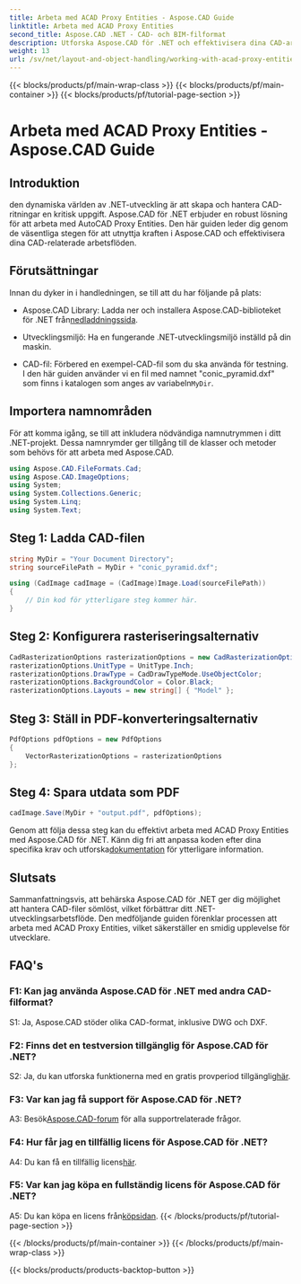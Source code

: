 ```yaml
---
title: Arbeta med ACAD Proxy Entities - Aspose.CAD Guide
linktitle: Arbeta med ACAD Proxy Entities
second_title: Aspose.CAD .NET - CAD- och BIM-filformat
description: Utforska Aspose.CAD för .NET och effektivisera dina CAD-arbetsflöden. Konvertera, redigera och hantera ACAD Proxy Entities utan ansträngning.
weight: 13
url: /sv/net/layout-and-object-handling/working-with-acad-proxy-entities/
---
```


{{< blocks/products/pf/main-wrap-class >}}
{{< blocks/products/pf/main-container >}}
{{< blocks/products/pf/tutorial-page-section >}}

# Arbeta med ACAD Proxy Entities - Aspose.CAD Guide

## Introduktion

den dynamiska världen av .NET-utveckling är att skapa och hantera CAD-ritningar en kritisk uppgift. Aspose.CAD för .NET erbjuder en robust lösning för att arbeta med AutoCAD Proxy Entities. Den här guiden leder dig genom de väsentliga stegen för att utnyttja kraften i Aspose.CAD och effektivisera dina CAD-relaterade arbetsflöden.

## Förutsättningar

Innan du dyker in i handledningen, se till att du har följande på plats:

-  Aspose.CAD Library: Ladda ner och installera Aspose.CAD-biblioteket för .NET från[nedladdningssida](https://releases.aspose.com/cad/net/).

- Utvecklingsmiljö: Ha en fungerande .NET-utvecklingsmiljö inställd på din maskin.

-  CAD-fil: Förbered en exempel-CAD-fil som du ska använda för testning. I den här guiden använder vi en fil med namnet "conic_pyramid.dxf" som finns i katalogen som anges av variabeln`MyDir`.

## Importera namnområden

För att komma igång, se till att inkludera nödvändiga namnutrymmen i ditt .NET-projekt. Dessa namnrymder ger tillgång till de klasser och metoder som behövs för att arbeta med Aspose.CAD.

```csharp
using Aspose.CAD.FileFormats.Cad;
using Aspose.CAD.ImageOptions;
using System;
using System.Collections.Generic;
using System.Linq;
using System.Text;
```

## Steg 1: Ladda CAD-filen

```csharp
string MyDir = "Your Document Directory";
string sourceFilePath = MyDir + "conic_pyramid.dxf";

using (CadImage cadImage = (CadImage)Image.Load(sourceFilePath))
{
    // Din kod för ytterligare steg kommer här.
}
```

## Steg 2: Konfigurera rasteriseringsalternativ

```csharp
CadRasterizationOptions rasterizationOptions = new CadRasterizationOptions();
rasterizationOptions.UnitType = UnitType.Inch;
rasterizationOptions.DrawType = CadDrawTypeMode.UseObjectColor;
rasterizationOptions.BackgroundColor = Color.Black;
rasterizationOptions.Layouts = new string[] { "Model" };
```

## Steg 3: Ställ in PDF-konverteringsalternativ

```csharp
PdfOptions pdfOptions = new PdfOptions
{
    VectorRasterizationOptions = rasterizationOptions
};
```

## Steg 4: Spara utdata som PDF

```csharp
cadImage.Save(MyDir + "output.pdf", pdfOptions);
```

Genom att följa dessa steg kan du effektivt arbeta med ACAD Proxy Entities med Aspose.CAD för .NET. Känn dig fri att anpassa koden efter dina specifika krav och utforska[dokumentation](https://reference.aspose.com/cad/net/) för ytterligare information.

## Slutsats

Sammanfattningsvis, att behärska Aspose.CAD för .NET ger dig möjlighet att hantera CAD-filer sömlöst, vilket förbättrar ditt .NET-utvecklingsarbetsflöde. Den medföljande guiden förenklar processen att arbeta med ACAD Proxy Entities, vilket säkerställer en smidig upplevelse för utvecklare.

## FAQ's

### F1: Kan jag använda Aspose.CAD för .NET med andra CAD-filformat?

S1: Ja, Aspose.CAD stöder olika CAD-format, inklusive DWG och DXF.

### F2: Finns det en testversion tillgänglig för Aspose.CAD för .NET?

 S2: Ja, du kan utforska funktionerna med en gratis provperiod tillgänglig[här](https://releases.aspose.com/).

### F3: Var kan jag få support för Aspose.CAD för .NET?

 A3: Besök[Aspose.CAD-forum](https://forum.aspose.com/c/cad/19) för alla supportrelaterade frågor.

### F4: Hur får jag en tillfällig licens för Aspose.CAD för .NET?

 A4: Du kan få en tillfällig licens[här](https://purchase.aspose.com/temporary-license/).

### F5: Var kan jag köpa en fullständig licens för Aspose.CAD för .NET?

 A5: Du kan köpa en licens från[köpsidan](https://purchase.aspose.com/buy).
{{< /blocks/products/pf/tutorial-page-section >}}

{{< /blocks/products/pf/main-container >}}
{{< /blocks/products/pf/main-wrap-class >}}

{{< blocks/products/products-backtop-button >}}
